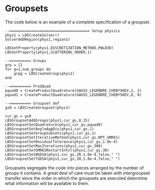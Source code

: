  # Groupsets


The code below is an example of a complete specification of a groupset.

```
--===================================== Setup physics
phys1 = LBSCreateSolver()
SolverAddRegion(phys1,region1)

LBSSetProperty(phys1,DISCRETIZATION_METHOD,PWLD3D)
LBSSetProperty(phys1,SCATTERING_ORDER,1)

--========== Groups
grp = {}
for g=1,num_groups do
    grpg = LBSCreateGroup(phys1)
end

--========== ProdQuad
pquad0 = CreateProductQuadrature(GAUSS_LEGENDRE_CHEBYSHEV,2, 2)
pquad1 = CreateProductQuadrature(GAUSS_LEGENDRE_CHEBYSHEV,8, 8)

--========== Groupset def
gs0 = LBSCreateGroupset(phys1)

cur_gs = gs0
LBSGroupsetAddGroups(phys1,cur_gs,0,15)
LBSGroupsetSetQuadrature(phys1,cur_gs,pquad0)
LBSGroupsetSetAngleAggDiv(phys1,cur_gs,1)
LBSGroupsetSetGroupSubsets(phys1,cur_gs,1)
LBSGroupsetSetIterativeMethod(phys1,cur_gs,NPT_GMRES)
LBSGroupsetSetResidualTolerance(phys1,cur_gs,1.0e-4)
LBSGroupsetSetMaxIterations(phys1,cur_gs,300)
LBSGroupsetSetGMRESRestartIntvl(phys1,cur_gs,30)
LBSGroupsetSetWGDSA(phys1,cur_gs,30,1.0e-4,false," ")
LBSGroupsetSetTGDSA(phys1,cur_gs,30,1.0e-4,false," ")
```



Groupsets segregate the code into pieces arranged by the number of groups
it contains. A great deal of care must be taken with intergroupset transfer
since the order in which the groupsets are executed determine what information
will be available to them.


